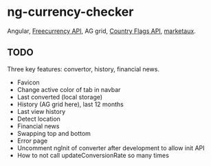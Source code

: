 # ng-currency-checker

Angular, [Freecurrency API](https://freecurrencyapi.com/), AG grid,
[Country Flags API](https://flagsapi.com/),
[marketaux](https://www.marketaux.com/).

## TODO

Three key features: convertor, history, financial news.

- Favicon
- Change active color of tab in navbar
- Last converted (local storage)
- History (AG grid here), last 12 months
- Last view history
- Detect location
- Financial news
- Swapping top and bottom
- Error page
- Uncomment ngInit of converter after development to allow init API
- How to not call updateConversionRate so many times
